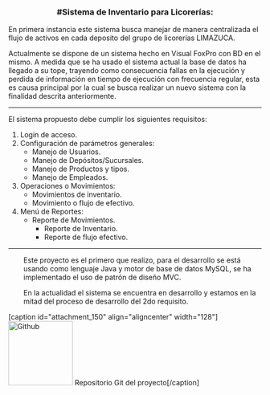 <h3 style="text-align: center;">#Sistema de Inventario para Licorerías:</h3>
En primera instancia este sistema busca manejar de manera centralizada el flujo 
de activos en cada deposito del grupo de licorerías LIMAZUCA.

Actualmente se dispone de un sistema hecho en Visual FoxPro con BD en el mismo. 
A medida que se ha usado el sistema actual la base de datos ha llegado a su tope,
 trayendo como consecuencia fallas en la ejecución y perdida de información en tiempo
 de ejecución con frecuencia regular, esta es causa principal por la cual se busca realizar
 un nuevo sistema con la finalidad descrita anteriormente.

<hr />

El sistema propuesto debe cumplir los siguientes requisitos:
<ol>
 	<li>Login de acceso.</li>
 	<li>Configuración de parámetros generales:
<ul>
 	<li>Manejo de Usuarios.</li>
 	<li>Manejo de Depósitos/Sucursales.</li>
 	<li>Manejo de Productos y tipos.</li>
 	<li>Manejo de Empleados.</li>
</ul>
</li>
 	<li>Operaciones o Movimientos:
<ul>
 	<li>Movimientos de inventario.</li>
 	<li>Movimiento o flujo de efectivo.</li>
</ul>
</li>
 	<li>Menú de Reportes:
<ul>
 	<li>Reporte de Movimientos.
<ul>
 	<li>Reporte de Inventario.</li>
 	<li>Reporte de flujo efectivo.</li>
</ul>
</li>
</ul>
</li>
</ol>

<hr />
<p style="padding-left: 30px;">Este proyecto es el primero que realizo, 
para el desarrollo se está usando como lenguaje Java y motor de base de 
datos MySQL, se ha implementado el uso de patrón de diseño MVC.</p>
<p style="padding-left: 30px;">En la actualidad el sistema se encuentra 
en desarrollo y estamos en la mitad del proceso de desarrollo del 2do requisito.</p>


[caption id="attachment_150" align="aligncenter" width="128"]<a href="https://github.com/ajfmo/Sistema-Licoreria">
<img class="wp-image-150 size-full" src="http://ajfmo.comxa.com/wp-content/uploads/2016/08/1472121225_github_circle_color.png" alt="Github "
 width="128" height="128" /></a> Repositorio Git del proyecto[/caption]